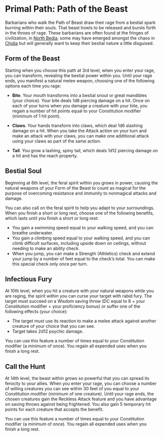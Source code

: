 # Primal Path: Path of the Beast
Barbarians who walk the Path of Beast draw their rage from a bestial spark burning within their souls. That beast howls to be released and bursts forth in the throes of rage. These barbarians are often found at the fringes of civilization, in [North Bedia](/Nations/Bedia.md); some may have emerged amongst the chaos in [Chidia](/Geography/Chidia.md) but will generally want to keep their bestial nature a little disguised.

## Form of the Beast
Starting when you choose this path at 3rd level, when you enter your rage, you can transform, revealing the bestial power within you. Until your rage ends, you manifest a natural melee weapon, choosing one of the following options each time you rage:

* **Bite**. Your mouth transforms into a bestial snout or great mandibles (your choice). Your bite deals 1d8 piercing damage on a hit. Once on each of your turns when you damage a creature with your bite, you regain a number of hit points equal to your Constitution modifier (minimum of 1 hit point).

* **Claws**. Your hands transform into claws, which deal 1d6 slashing damage on a hit. When you take the Attack action on your turn and make an attack with your claws, you can make one additional attack using your claws as part of the same action.

* **Tail**. You grow a lashing, spiny tail, which deals 1d12 piercing damage on a hit and has the reach property.

## Bestial Soul
Beginning at 6th level, the feral spirit within you grows in power, causing the natural weapons of your Form of the Beast to count as magical for the purpose of overcoming resistance and immunity to nonmagical attacks and damage.

You can also call on the feral spirit to help you adapt to your surroundings. When you finish a short or long rest, choose one of the following benefits, which lasts until you finish a short or long rest:

* You gain a swimming speed equal to your walking speed, and you can breathe underwater.
* You gain a climbing speed equal to your walking speed, and you can climb difficult surfaces, including upside down on ceilings, without needing to make an ability check.
* When you jump, you can make a Strength (Athletics) check and extend your jump by a number of feet equal to the check’s total. You can make this special check only once per turn.

## Infectious Fury
At 10th level, when you hit a creature with your natural weapons while you are raging, the spirit within you can curse your target with rabid fury. The target must succeed on a Wisdom saving throw (DC equal to 8 + your Constitution modifier + your proficiency bonus) or suffer one of the following effects (your choice):

* The target must use its reaction to make a melee attack against another creature of your choice that you can see.
* Target takes 2d12 psychic damage.

You can use this feature a number of times equal to your Constitution modifier (a minimum of once). You regain all expended uses when you finish a long rest.

## Call the Hunt
At 14th level, the beast within grows so powerful that you can spread its ferocity to your allies. When you enter your rage, you can choose a number of willing creatures you can see within 30 feet of you equal to your Constitution modifier (minimum of one creature). Until your rage ends, the chosen creatures gain the Reckless Attack feature and you have advantage on saving throws against being frightened. You also gain 5 temporary hit points for each creature that accepts the benefit.

You can use this feature a number of times equal to your Constitution modifier (a minimum of once). You regain all expended uses when you finish a long rest.